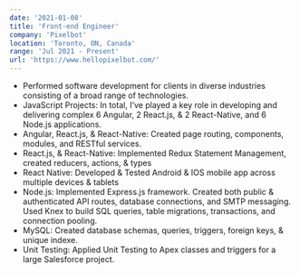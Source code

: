 ```yaml
---
date: '2021-01-08'
title: 'Front-end Engineer'
company: 'Pixelbot'
location: 'Toronto, ON, Canada'
range: 'Jul 2021 - Present'
url: 'https://www.hellopixelbot.com/'
---
```


- Performed software development for clients in diverse industries consisting of a broad range of technologies.
- JavaScript Projects: In total, I’ve played a key role in developing and delivering complex 6 Angular, 2 React.js, & 2 React-Native, and 6 Node.js applications.
- Angular, React.js, & React-Native: Created page routing, components, modules, and RESTful services.
- React.js, & React-Native: Implemented Redux Statement Management, created reducers, actions, & types
- React Native: Developed & Tested Android & IOS mobile app across multiple devices & tablets
- Node.js: Implemented Express.js framework. Created both public & authenticated API routes, database connections, and SMTP messaging. Used Knex to build SQL queries,   table migrations, transactions, and connection pooling.
- MySQL: Created database schemas, queries, triggers, foreign keys, & unique indexe.
- Unit Testing: Applied Unit Testing to Apex classes and triggers for a large Salesforce project.
